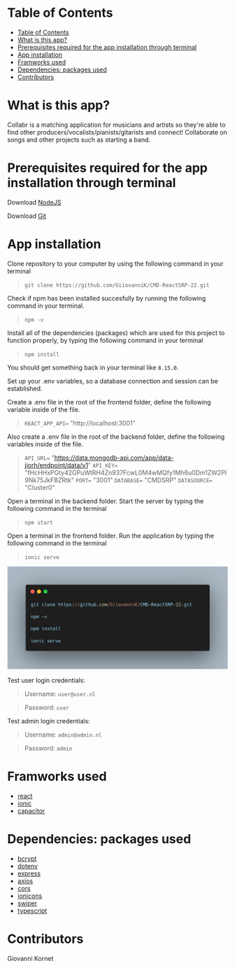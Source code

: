 # Table of Contents
- [Table of Contents](#table-of-contents)
- [What is this app?](#what-is-this-app)
- [Prerequisites required for the app installation through terminal](#prerequisites-required-for-the-app-installation-through-terminal)
- [App installation](#app-installation)
- [Framworks used](#framworks-used)
- [Dependencies: packages used](#dependencies-packages-used)
- [Contributors](#contributors)

# What is this app?
Collabr is a matching application for musicians and artists so they're able to find other producers/vocalists/pianists/gitarists and connect! Collaborate on songs and other projects such as starting a band. 

# Prerequisites required for the app installation through terminal
Download [NodeJS](https://nodejs.org/en/download/)

Download [Git](https://git-scm.com/downloads)

# App installation
Clone repository to your computer by using the following command in your terminal

> `git clone https://github.com/GiiovanniK/CMD-ReactSRP-22.git`

Check if npm has been installed succesfully by running the following command in your terminal.

> `npm -v`

Install all of the dependencies (packages) which are used for this project to function properly, by typing the following command in your terminal

> `npm install`

You should get something back in your terminal like `8.15.0`.

Set up your .env variables, so a database connection and session can be established.

Create a .env file in the root of the frontend folder, define the following variable inside of the file.

> `REACT_APP_API=` "http://localhost:3001"

Also create a .env file in the root of the backend folder, define the following variables inside of the file.

> `API_URL=` "https://data.mongodb-api.com/app/data-jiorh/endpoint/data/v1"
> `API_KEY=` "fHcHHxPGty42GPuWtRH4Zn937FcwL0M4wMQfy1Mh6u0Dm1ZW2Pl9Nk75JkFBZRtk"
> `PORT=` "3001"
> `DATABASE=` "CMDSRP"
> `DATASOURCE=` "Cluster0"

Open a terminal in the backend folder. Start the server by typing the following command in the terminal

>`npm start`

Open a terminal in the frontend folder. Run the application by typing the following command in the terminal

>`ionic serve`

![Bash - App installation](https://github.com/GiiovanniK/CMD-ReactSRP-22/blob/163898abc453e70a6f31651df60702158d6b2de0/carbon.png)

Test user login credentials:

>Username: `user@user.nl`

>Password: `user`

Test admin login credentials:

>Username: `admin@admin.nl`

>Password: `admin`

# Framworks used
* [react](https://reactjs.org/)
* [ionic](https://ionicframework.com/)
* [capacitor](https://capacitorjs.com/)

# Dependencies: packages used
* [bcrypt](https://www.npmjs.com/package/bcrypt)
* [dotenv](https://www.npmjs.com/package/dotenv)
* [express](https://www.npmjs.com/package/express)
* [axios](https://www.npmjs.com/package/axios)
* [cors](https://www.npmjs.com/package/cors)
* [ionicons](https://www.npmjs.com/package/ionicons)
* [swiper](https://www.npmjs.com/package/swiper)
* [typescript](https://www.npmjs.com/package/typescript)

# Contributors
Giovanni Kornet
